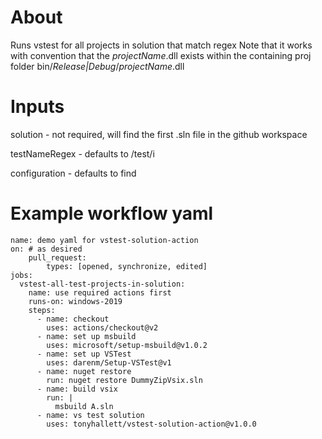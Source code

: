 # About
Runs vstest for all projects in solution that match regex
Note that it works with convention that the *projectName*.dll exists within the containing proj folder
bin/*Release|Debug*/*projectName*.dll

# Inputs
solution - not required, will find the first .sln file in the github workspace

testNameRegex - defaults to /test/i

configuration - defaults to find

# Example workflow yaml
```
name: demo yaml for vstest-solution-action
on: # as desired
    pull_request: 
        types: [opened, synchronize, edited]
jobs:
  vstest-all-test-projects-in-solution:
    name: use required actions first
    runs-on: windows-2019
    steps:
      - name: checkout
        uses: actions/checkout@v2
      - name: set up msbuild
        uses: microsoft/setup-msbuild@v1.0.2
      - name: set up VSTest
        uses: darenm/Setup-VSTest@v1
      - name: nuget restore
        run: nuget restore DummyZipVsix.sln
      - name: build vsix
        run: |
          msbuild A.sln 
      - name: vs test solution
        uses: tonyhallett/vstest-solution-action@v1.0.0
```